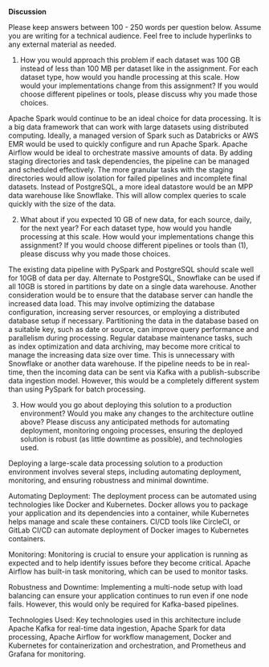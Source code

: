 **Discussion**

Please keep answers between 100 - 250 words per question below. Assume you are writing for a technical audience. Feel free to include hyperlinks to any external material as needed. 
1.	How you would approach this problem if each dataset was 100 GB instead of less than 100 MB per dataset like in the assignment. For each dataset type, how would you handle processing at this scale. How would your implementations change from this assignment? If you would choose different pipelines or tools, please discuss why you made those choices.

Apache Spark would continue to be an ideal choice for data processing. It is a big data framework that can work with large datasets using distributed computing. Ideally, a managed version of Spark such as Databricks or AWS EMR would be used to quickly configure and run Apache Spark. 
Apache Airflow would be ideal to orchestrate massive amounts of data. By adding staging directories and task dependencies, the pipeline can be managed and scheduled effectively. The more granular tasks with the staging directories would allow isolation for failed pipelines and incomplete final datasets. Instead of PostgreSQL, a more ideal datastore would be an MPP data warehouse like Snowflake. This will allow complex queries to scale quickly with the size of the data.  

2.	What about if you expected 10 GB of new data, for each source, daily, for the next year? For each dataset type, how would you handle processing at this scale. How would your implementations change this assignment? If you would choose different pipelines or tools than (1), please discuss why you made those choices. 

The existing data pipeline with PySpark and PostgreSQL should scale well for 10GB of data per day. Alternate to PostgreSQL, Snowflake can be used if all 10GB is stored in partitions by date on a single data warehouse. Another consideration would be to ensure that the database server can handle the increased data load. This may involve optimizing the database configuration, increasing server resources, or employing a distributed database setup if necessary. Partitioning the data in the database based on a suitable key, such as date or source, can improve query performance and parallelism during processing. Regular database maintenance tasks, such as index optimization and data archiving, may become more critical to manage the increasing data size over time. This is unnecessary with Snowflake or another data warehouse. If the pipeline needs to be in real-time, then the incoming data can be sent via Kafka with a publish-subscribe data ingestion model. However, this would be a completely different system than using PySpark for batch processing. 

3.	How would you go about deploying this solution to a production environment? Would you make any changes to the architecture outline above? Please discuss any anticipated methods for automating deployment, monitoring ongoing processes, ensuring the deployed solution is robust (as little downtime as possible), and technologies used. 

Deploying a large-scale data processing solution to a production environment involves several steps, including automating deployment, monitoring, and ensuring robustness and minimal downtime. 

Automating Deployment: The deployment process can be automated using technologies like Docker and Kubernetes. Docker allows you to package your application and its dependencies into a container, while Kubernetes helps manage and scale these containers. CI/CD tools like CircleCI, or GitLab CI/CD can automate deployment of Docker images to Kubernetes containers. 

Monitoring: Monitoring is crucial to ensure your application is running as expected and to help identify issues before they become critical. Apache Airflow has built-in task monitoring, which can be used to monitor tasks.

Robustness and Downtime: Implementing a multi-node setup with load balancing can ensure your application continues to run even if one node fails. However, this would only be required for Kafka-based pipelines. 

Technologies Used: Key technologies used in this architecture include Apache Kafka for real-time data ingestion, Apache Spark for data processing, Apache Airflow for workflow management, Docker and Kubernetes for containerization and orchestration, and Prometheus and Grafana for monitoring.
